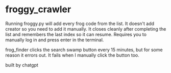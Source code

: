 # froggy_crawler

Running froggy.py will add every frog code from the list. It doesn't add creator so you need to add it manually. It closes cleanly after completing the list and remembers the last index so it can resume. Requires you to manually log in and press enter in the terminal.

frog_finder clicks the search swamp button every 15 minutes, but for some reason it errors out. It fails when I manually click the button too.

built by chatgpt
